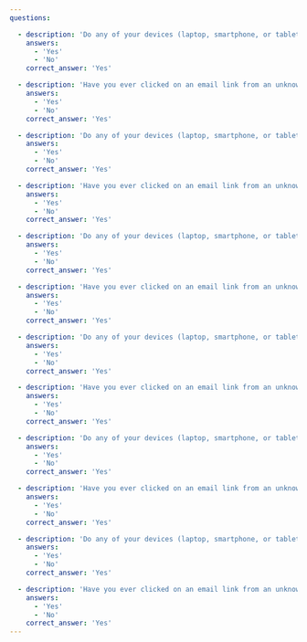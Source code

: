 ```yaml
---
questions:

  - description: 'Do any of your devices (laptop, smartphone, or tablet) open without a password?'
    answers:
      - 'Yes'
      - 'No'
    correct_answer: 'Yes'

  - description: 'Have you ever clicked on an email link from an unknown sender?'
    answers:
      - 'Yes'
      - 'No'
    correct_answer: 'Yes'

  - description: 'Do any of your devices (laptop, smartphone, or tablet) open without a password?'
    answers:
      - 'Yes'
      - 'No'
    correct_answer: 'Yes'

  - description: 'Have you ever clicked on an email link from an unknown sender?'
    answers:
      - 'Yes'
      - 'No'
    correct_answer: 'Yes'

  - description: 'Do any of your devices (laptop, smartphone, or tablet) open without a password?'
    answers:
      - 'Yes'
      - 'No'
    correct_answer: 'Yes'

  - description: 'Have you ever clicked on an email link from an unknown sender?'
    answers:
      - 'Yes'
      - 'No'
    correct_answer: 'Yes'

  - description: 'Do any of your devices (laptop, smartphone, or tablet) open without a password?'
    answers:
      - 'Yes'
      - 'No'
    correct_answer: 'Yes'

  - description: 'Have you ever clicked on an email link from an unknown sender?'
    answers:
      - 'Yes'
      - 'No'
    correct_answer: 'Yes'

  - description: 'Do any of your devices (laptop, smartphone, or tablet) open without a password?'
    answers:
      - 'Yes'
      - 'No'
    correct_answer: 'Yes'

  - description: 'Have you ever clicked on an email link from an unknown sender?'
    answers:
      - 'Yes'
      - 'No'
    correct_answer: 'Yes'

  - description: 'Do any of your devices (laptop, smartphone, or tablet) open without a password?'
    answers:
      - 'Yes'
      - 'No'
    correct_answer: 'Yes'

  - description: 'Have you ever clicked on an email link from an unknown sender?'
    answers:
      - 'Yes'
      - 'No'
    correct_answer: 'Yes'
---
```

